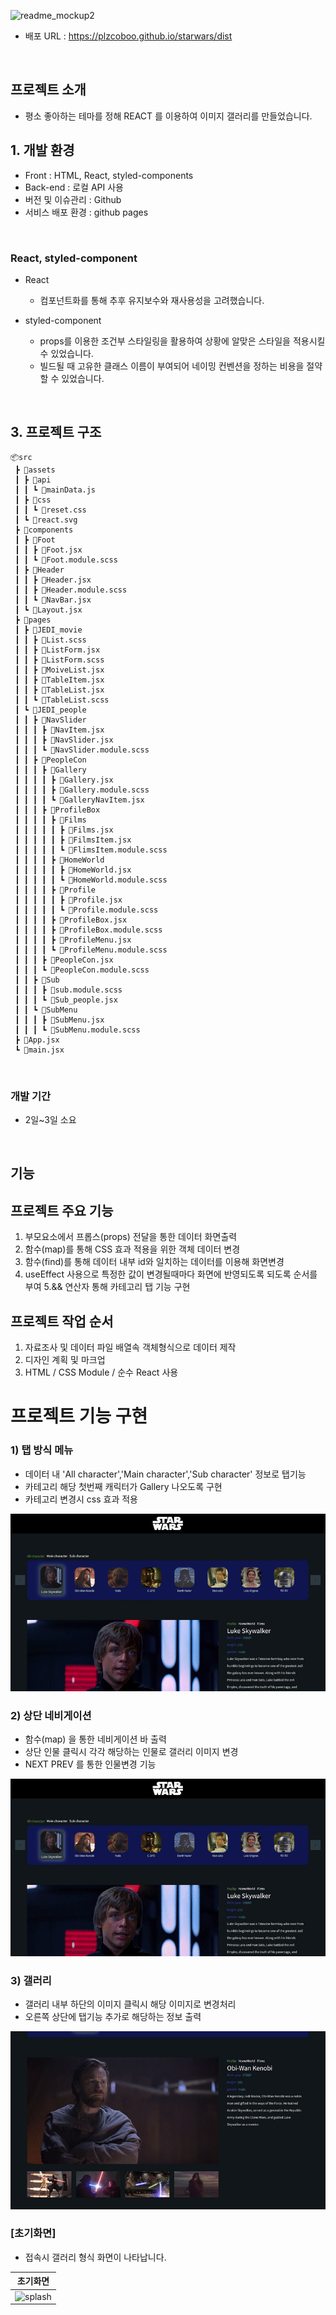 ![readme_mockup2](<img src="./public/readme/All_readme.gif">)

- 배포 URL : https://plzcoboo.github.io/starwars/dist
  
<br>

## 프로젝트 소개

- 평소 좋아하는 테마를 정해 REACT 를 이용하여 이미지 갤러리를 만들었습니다.

## 1. 개발 환경

- Front : HTML, React, styled-components
- Back-end : 로컬 API 사용
- 버전 및 이슈관리 : Github
- 서비스 배포 환경 : github pages
<br>

### React, styled-component

- React
    - 컴포넌트화를 통해 추후 유지보수와 재사용성을 고려했습니다.

- styled-component
    - props를 이용한 조건부 스타일링을 활용하여 상황에 알맞은 스타일을 적용시킬 수 있었습니다.
    - 빌드될 때 고유한 클래스 이름이 부여되어 네이밍 컨벤션을 정하는 비용을 절약할 수 있었습니다.
<br>

## 3. 프로젝트 구조

```
📦src
 ┣ 📂assets
 ┃ ┣ 📂api
 ┃ ┃ ┗ 📜mainData.js
 ┃ ┣ 📂css
 ┃ ┃ ┗ 📜reset.css
 ┃ ┗ 📜react.svg
 ┣ 📂components
 ┃ ┣ 📂Foot
 ┃ ┃ ┣ 📜Foot.jsx
 ┃ ┃ ┗ 📜Foot.module.scss
 ┃ ┣ 📂Header
 ┃ ┃ ┣ 📜Header.jsx
 ┃ ┃ ┣ 📜Header.module.scss
 ┃ ┃ ┗ 📜NavBar.jsx
 ┃ ┗ 📜Layout.jsx
 ┣ 📂pages
 ┃ ┣ 📂JEDI_movie
 ┃ ┃ ┣ 📜List.scss
 ┃ ┃ ┣ 📜ListForm.jsx
 ┃ ┃ ┣ 📜ListForm.scss
 ┃ ┃ ┣ 📜MoiveList.jsx
 ┃ ┃ ┣ 📜TableItem.jsx
 ┃ ┃ ┣ 📜TableList.jsx
 ┃ ┃ ┗ 📜TableList.scss
 ┃ ┗ 📂JEDI_people
 ┃ ┃ ┣ 📂NavSlider
 ┃ ┃ ┃ ┣ 📜NavItem.jsx
 ┃ ┃ ┃ ┣ 📜NavSlider.jsx
 ┃ ┃ ┃ ┗ 📜NavSlider.module.scss
 ┃ ┃ ┣ 📂PeopleCon
 ┃ ┃ ┃ ┣ 📂Gallery
 ┃ ┃ ┃ ┃ ┣ 📜Gallery.jsx
 ┃ ┃ ┃ ┃ ┣ 📜Gallery.module.scss
 ┃ ┃ ┃ ┃ ┗ 📜GalleryNavItem.jsx
 ┃ ┃ ┃ ┣ 📂ProfileBox
 ┃ ┃ ┃ ┃ ┣ 📂Films
 ┃ ┃ ┃ ┃ ┃ ┣ 📜Films.jsx
 ┃ ┃ ┃ ┃ ┃ ┣ 📜FilmsItem.jsx
 ┃ ┃ ┃ ┃ ┃ ┗ 📜FlimsItem.module.scss
 ┃ ┃ ┃ ┃ ┣ 📂HomeWorld
 ┃ ┃ ┃ ┃ ┃ ┣ 📜HomeWorld.jsx
 ┃ ┃ ┃ ┃ ┃ ┗ 📜HomeWorld.module.scss
 ┃ ┃ ┃ ┃ ┣ 📂Profile
 ┃ ┃ ┃ ┃ ┃ ┣ 📜Profile.jsx
 ┃ ┃ ┃ ┃ ┃ ┗ 📜Profile.module.scss
 ┃ ┃ ┃ ┃ ┣ 📜ProfileBox.jsx
 ┃ ┃ ┃ ┃ ┣ 📜ProfileBox.module.scss
 ┃ ┃ ┃ ┃ ┣ 📜ProfileMenu.jsx
 ┃ ┃ ┃ ┃ ┗ 📜ProfileMenu.module.scss
 ┃ ┃ ┃ ┣ 📜PeopleCon.jsx
 ┃ ┃ ┃ ┗ 📜PeopleCon.module.scss
 ┃ ┃ ┣ 📂Sub
 ┃ ┃ ┃ ┣ 📜sub.module.scss
 ┃ ┃ ┃ ┗ 📜Sub_people.jsx
 ┃ ┃ ┗ 📂SubMenu
 ┃ ┃ ┃ ┣ 📜SubMenu.jsx
 ┃ ┃ ┃ ┗ 📜SubMenu.module.scss
 ┣ 📜App.jsx
 ┗ 📜main.jsx
```

<br>

### 개발 기간

- 2일~3일 소요

<br>

## 기능

## 프로젝트 주요 기능
1. 부모요소에서 프롭스(props) 전달을 통한 데이터 화면출력
2. 함수(map)를 통해 CSS 효과 적용을 위한 객체 데이터 변경 
3. 함수(find)를 통해 데이터 내부 id와 일치하는 데이터를 이용해 화면변경
4. useEffect 사용으로 특정한 값이 변경될때마다 화면에 반영되도록 되도록 순서를 부여
5.&& 연산자 통해 카테고리 탭 기능 구현

## 프로젝트 작업 순서
1. 자료조사 및 데이터 파일 배열속 객체형식으로 데이터 제작
2. 디자인 계획 및 마크업
3. HTML  / CSS Module / 순수 React 사용

# 프로젝트 기능 구현

### 1) 탭 방식 메뉴

* 데이터 내 'All character','Main character','Sub character' 정보로 탭기능
* 카테고리 해당 첫번째 캐릭터가 Gallery 나오도록 구현
* 카테고리 변경시 css 효과 적용
<img src="./public/readme/All_readme.gif">


### 2) 상단 네비게이션

* 함수(map) 을 통한 네비게이션 바 출력
* 상단 인물 클릭시 각각 해당하는 인물로 갤러리 이미지 변경
* NEXT PREV 를 통한 인물변경 기능
<img src="./public/readme/Nav_readme.gif">


### 3) 갤러리

* 갤러리 내부 하단의 이미지 클릭시 해당 이미지로 변경처리 
* 오른쪽 상단에 탭기능 추가로 해당하는 정보 출력
<img src="./public/readme/Gallery_readme.gif">


### [초기화면]
- 접속시 갤러리 형식 화면이 나타납니다.

| 초기화면 |
|----------|
|![splash](<img src="./public/readme/All_readme.gif">)|

